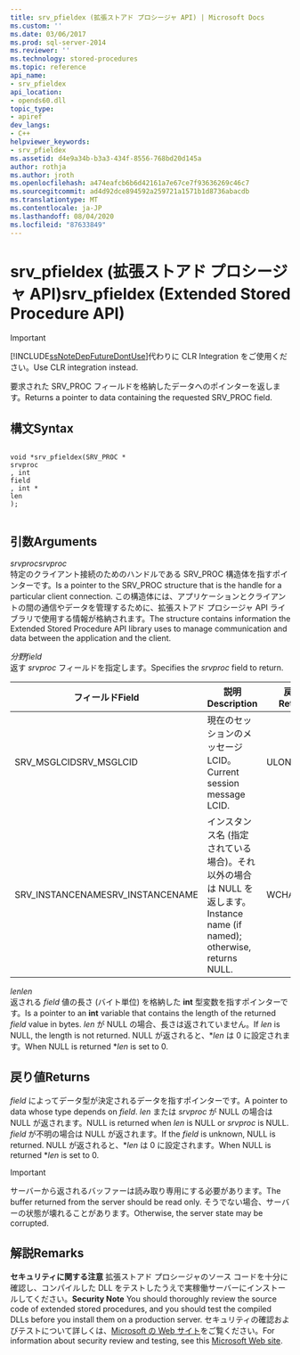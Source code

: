 ```yaml
---
title: srv_pfieldex (拡張ストアド プロシージャ API) | Microsoft Docs
ms.custom: ''
ms.date: 03/06/2017
ms.prod: sql-server-2014
ms.reviewer: ''
ms.technology: stored-procedures
ms.topic: reference
api_name:
- srv_pfieldex
api_location:
- opends60.dll
topic_type:
- apiref
dev_langs:
- C++
helpviewer_keywords:
- srv_pfieldex
ms.assetid: d4e9a34b-b3a3-434f-8556-768bd20d145a
author: rothja
ms.author: jroth
ms.openlocfilehash: a474eafcb6b6d42161a7e67ce7f93636269c46c7
ms.sourcegitcommit: ad4d92dce894592a259721a1571b1d8736abacdb
ms.translationtype: MT
ms.contentlocale: ja-JP
ms.lasthandoff: 08/04/2020
ms.locfileid: "87633849"
---
```

# <a name="srv_pfieldex-extended-stored-procedure-api"></a><span data-ttu-id="adca1-102">srv_pfieldex (拡張ストアド プロシージャ API)</span><span class="sxs-lookup"><span data-stu-id="adca1-102">srv_pfieldex (Extended Stored Procedure API)</span></span>
    
> [!IMPORTANT]  
>  [!INCLUDE[ssNoteDepFutureDontUse](../../includes/ssnotedepfuturedontuse-md.md)]<span data-ttu-id="adca1-103">代わりに CLR Integration をご使用ください。</span><span class="sxs-lookup"><span data-stu-id="adca1-103">Use CLR integration instead.</span></span>  
  
 <span data-ttu-id="adca1-104">要求された SRV_PROC フィールドを格納したデータへのポインターを返します。</span><span class="sxs-lookup"><span data-stu-id="adca1-104">Returns a pointer to data containing the requested SRV_PROC field.</span></span>  
  
## <a name="syntax"></a><span data-ttu-id="adca1-105">構文</span><span class="sxs-lookup"><span data-stu-id="adca1-105">Syntax</span></span>  
  
```  
  
void *srv_pfieldex(SRV_PROC *   
srvproc  
, int   
field  
, int *   
len  
);  
  
```  
  
## <a name="arguments"></a><span data-ttu-id="adca1-106">引数</span><span class="sxs-lookup"><span data-stu-id="adca1-106">Arguments</span></span>  
 <span data-ttu-id="adca1-107">*srvproc*</span><span class="sxs-lookup"><span data-stu-id="adca1-107">*srvproc*</span></span>  
 <span data-ttu-id="adca1-108">特定のクライアント接続のためのハンドルである SRV_PROC 構造体を指すポインターです。</span><span class="sxs-lookup"><span data-stu-id="adca1-108">Is a pointer to the SRV_PROC structure that is the handle for a particular client connection.</span></span> <span data-ttu-id="adca1-109">この構造体には、アプリケーションとクライアントの間の通信やデータを管理するために、拡張ストアド プロシージャ API ライブラリで使用する情報が格納されます。</span><span class="sxs-lookup"><span data-stu-id="adca1-109">The structure contains information the Extended Stored Procedure API library uses to manage communication and data between the application and the client.</span></span>  
  
 <span data-ttu-id="adca1-110">*分野*</span><span class="sxs-lookup"><span data-stu-id="adca1-110">*field*</span></span>  
 <span data-ttu-id="adca1-111">返す *srvproc* フィールドを指定します。</span><span class="sxs-lookup"><span data-stu-id="adca1-111">Specifies the *srvproc* field to return.</span></span>  
  
|<span data-ttu-id="adca1-112">フィールド</span><span class="sxs-lookup"><span data-stu-id="adca1-112">Field</span></span>|<span data-ttu-id="adca1-113">説明</span><span class="sxs-lookup"><span data-stu-id="adca1-113">Description</span></span>|<span data-ttu-id="adca1-114">戻り値の型</span><span class="sxs-lookup"><span data-stu-id="adca1-114">Return-type</span></span>|  
|-----------|-----------------|------------------|  
|<span data-ttu-id="adca1-115">SRV_MSGLCID</span><span class="sxs-lookup"><span data-stu-id="adca1-115">SRV_MSGLCID</span></span>|<span data-ttu-id="adca1-116">現在のセッションのメッセージ LCID。</span><span class="sxs-lookup"><span data-stu-id="adca1-116">Current session message LCID.</span></span>|<span data-ttu-id="adca1-117">ULONG\*</span><span class="sxs-lookup"><span data-stu-id="adca1-117">ULONG\*</span></span>|  
|<span data-ttu-id="adca1-118">SRV_INSTANCENAME</span><span class="sxs-lookup"><span data-stu-id="adca1-118">SRV_INSTANCENAME</span></span>|<span data-ttu-id="adca1-119">インスタンス名 (指定されている場合)。それ以外の場合は NULL を返します。</span><span class="sxs-lookup"><span data-stu-id="adca1-119">Instance name (if named); otherwise, returns NULL.</span></span>|<span data-ttu-id="adca1-120">WCHAR\*</span><span class="sxs-lookup"><span data-stu-id="adca1-120">WCHAR\*</span></span>|  
  
 <span data-ttu-id="adca1-121">*len*</span><span class="sxs-lookup"><span data-stu-id="adca1-121">*len*</span></span>  
 <span data-ttu-id="adca1-122">返される *field* 値の長さ (バイト単位) を格納した **int** 型変数を指すポインターです。</span><span class="sxs-lookup"><span data-stu-id="adca1-122">Is a pointer to an **int** variable that contains the length of the returned *field* value in bytes.</span></span> <span data-ttu-id="adca1-123">*len* が NULL の場合、長さは返されていません。</span><span class="sxs-lookup"><span data-stu-id="adca1-123">If *len* is NULL, the length is not returned.</span></span> <span data-ttu-id="adca1-124">NULL が返されると、\**len* は 0 に設定されます。</span><span class="sxs-lookup"><span data-stu-id="adca1-124">When NULL is returned \**len* is set to 0.</span></span>  
  
## <a name="returns"></a><span data-ttu-id="adca1-125">戻り値</span><span class="sxs-lookup"><span data-stu-id="adca1-125">Returns</span></span>  
 <span data-ttu-id="adca1-126">*field* によってデータ型が決定されるデータを指すポインターです。</span><span class="sxs-lookup"><span data-stu-id="adca1-126">A pointer to data whose type depends on *field*.</span></span> <span data-ttu-id="adca1-127">*len* または *srvproc* が NULL の場合は NULL が返されます。</span><span class="sxs-lookup"><span data-stu-id="adca1-127">NULL is returned when *len* is NULL or *srvproc* is NULL.</span></span> <span data-ttu-id="adca1-128">*field* が不明の場合は NULL が返されます。</span><span class="sxs-lookup"><span data-stu-id="adca1-128">If the *field* is unknown, NULL is returned.</span></span> <span data-ttu-id="adca1-129">NULL が返されると、\**len* は 0 に設定されます。</span><span class="sxs-lookup"><span data-stu-id="adca1-129">When NULL is returned \**len* is set to 0.</span></span>  
  
> [!IMPORTANT]  
>  <span data-ttu-id="adca1-130">サーバーから返されるバッファーは読み取り専用にする必要があります。</span><span class="sxs-lookup"><span data-stu-id="adca1-130">The buffer returned from the server should be read only.</span></span> <span data-ttu-id="adca1-131">そうでない場合、サーバーの状態が壊れることがあります。</span><span class="sxs-lookup"><span data-stu-id="adca1-131">Otherwise, the server state may be corrupted.</span></span>  
  
## <a name="remarks"></a><span data-ttu-id="adca1-132">解説</span><span class="sxs-lookup"><span data-stu-id="adca1-132">Remarks</span></span>  
 <span data-ttu-id="adca1-133">**セキュリティに関する注意** 拡張ストアド プロシージャのソース コードを十分に確認し、コンパイルした DLL をテストしたうえで実稼働サーバーにインストールしてください。</span><span class="sxs-lookup"><span data-stu-id="adca1-133">**Security Note** You should thoroughly review the source code of extended stored procedures, and you should test the compiled DLLs before you install them on a production server.</span></span> <span data-ttu-id="adca1-134">セキュリティの確認およびテストについて詳しくは、[Microsoft の Web サイト](https://go.microsoft.com/fwlink/?LinkID=54761&amp;clcid=0x409https://msdn.microsoft.com/security/)をご覧ください。</span><span class="sxs-lookup"><span data-stu-id="adca1-134">For information about security review and testing, see this [Microsoft Web site](https://go.microsoft.com/fwlink/?LinkID=54761&amp;clcid=0x409https://msdn.microsoft.com/security/).</span></span>  
  
  
